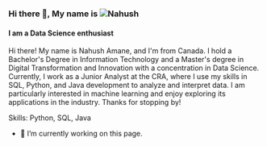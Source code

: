<!--
**nahushamane/nahushamane** is a ✨ _special_ ✨ repository because its `README.md` (this file) appears on your GitHub profile.

Here are some ideas to get you started:

- 🔭 I’m currently working on ...
- 🌱 I’m currently learning ...
- 👯 I’m looking to collaborate on ...
- 🤔 I’m looking for help with ...
- 💬 Ask me about ...
- 📫 How to reach me: ...
- 😄 Pronouns: ...
- ⚡ Fun fact: ...
-->

### Hi there 👋, My name is ![Nahush](https://github.com/nahushamane)
#### I am a Data Science enthusiast

Hi there! My name is Nahush Amane, and I'm from Canada. I hold a Bachelor's Degree in Information Technology and a Master's degree in Digital Transformation and Innovation with a concentration in Data Science. Currently, I work as a Junior Analyst at the CRA, where I use my skills in SQL, Python, and Java development to analyze and interpret data. I am particularly interested in machine learning and enjoy exploring its applications in the industry. Thanks for stopping by!

Skills: Python, SQL, Java

- 🔭 I’m currently working on this page. 
